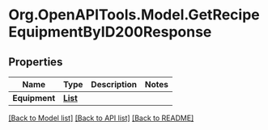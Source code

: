 # Org.OpenAPITools.Model.GetRecipeEquipmentByID200Response

## Properties

Name | Type | Description | Notes
------------ | ------------- | ------------- | -------------
**Equipment** | [**List<GetRecipeEquipmentByID200ResponseEquipmentInner>**](GetRecipeEquipmentByID200ResponseEquipmentInner.md) |  | 

[[Back to Model list]](../README.md#documentation-for-models) [[Back to API list]](../README.md#documentation-for-api-endpoints) [[Back to README]](../README.md)

